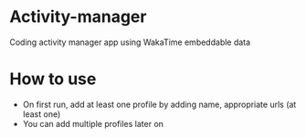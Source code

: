 # Activity-manager
Coding activity  manager app using WakaTime embeddable data

# How to use

- On first run, add at least one profile by adding name, appropriate urls (at least one)
- You can add multiple profiles later on
